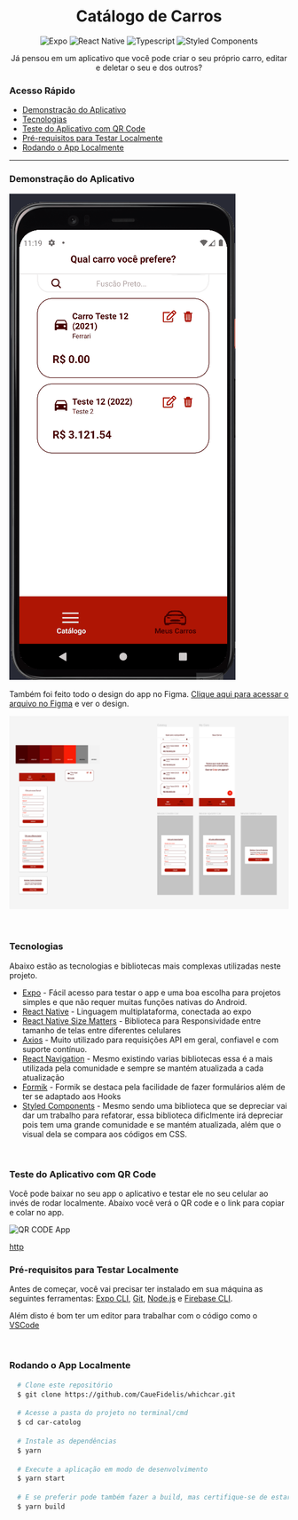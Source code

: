 <h1 align='center'>
  Catálogo de Carros
</h1>
<p align='center'>
  <img alt='Expo' src='https://img.shields.io/badge/expo-1C1E24?style=for-the-badge&logo=expo&logoColor=#D04A37'/>
  <img alt='React Native' src='https://img.shields.io/badge/react_native-%2320232a.svg?style=for-the-badge&logo=react&logoColor=%2361DAFB'/>
  <img alt='Typescript' src='https://img.shields.io/badge/typescript-%23007ACC.svg?style=for-the-badge&logo=typescript&logoColor=white'/>
  <img alt='Styled Components' src='https://img.shields.io/badge/styled--components-DB7093?style=for-the-badge&logo=styled-components&logoColor=white'/>
</p>
<p align="center">Já pensou em um aplicativo que você pode criar o seu próprio carro, editar e deletar o seu e dos outros?</p>

### Acesso Rápido

- <a href="#demonstração">Demonstração do Aplicativo</a>
- <a href="#tecnologias">Tecnologias</a>
- <a href="#teste-do-aplicativo-com-qr-code">Teste do Aplicativo com QR Code</a>
- <a href="#pré-requisitos-para-testar-localmente">Pré-requisitos para Testar Localmente</a>
- <a href="#rodando-o-app-localmente">Rodando o App Localmente</a>

---

### Demonstração do Aplicativo

<img alt='Demonstração App' src='./github/demoApp.gif' style='margin: 0 auto'/>

Também foi feito todo o design do app no Figma.
[Clique aqui para acessar o arquivo no Figma](https://www.figma.com/file/ap3yCsm1W9ICeheGxjIJ5i/Cars) e ver o design.

<a href="https://www.figma.com/file/ap3yCsm1W9ICeheGxjIJ5i/Cars"><img alt='Demonstração Design Figma' src='./github/FigmaDesign.png' style='margin: 0 auto'/></a>

<br>

### Tecnologias

Abaixo estão as tecnologias e bibliotecas mais complexas utilizadas neste projeto.

- [Expo](https://docs.expo.dev/) - Fácil acesso para testar o app e uma boa escolha para projetos simples e que não requer muitas funções nativas do Android.
- [React Native](https://reactnative.dev/docs/getting-started) - Linguagem multiplataforma, conectada ao expo
- [React Native Size Matters](https://github.com/nirsky/react-native-size-matters) - Biblioteca para Responsividade entre tamanho de telas entre diferentes celulares
- [Axios](https://axios-http.com/) - Muito utilizado para requisições API em geral, confiavel e com suporte contínuo.
- [React Navigation](https://reactnavigation.org/) - Mesmo existindo varias bibliotecas essa é a mais utilizada pela comunidade e sempre se mantém atualizada a cada atualização
- [Formik](https://formik.org/) - Formik se destaca pela facilidade de fazer formulários além de ter se adaptado aos Hooks
- [Styled Components](https://styled-components.com/) - Mesmo sendo uma biblioteca que se depreciar vai dar um trabalho para refatorar, essa biblioteca dificlmente irá depreciar pois tem uma grande comunidade e se mantém atualizada, além que o visual dela se compara aos códigos em CSS.

<br>

### Teste do Aplicativo com QR Code

Você pode baixar no seu app o aplicativo e testar ele no seu celular ao invés de rodar localmente. Abaixo você verá o QR code e o link para copiar e colar no app.

<img alt='QR CODE App' src='' style='margin: 0 auto'/>

[http]()

### Pré-requisitos para Testar Localmente

Antes de começar, você vai precisar ter instalado em sua máquina as seguintes ferramentas:
[Expo CLI](https://docs.expo.dev/get-started/installation/), [Git](https://git-scm.com), [Node.js](https://nodejs.org/pt-br/) e [Firebase CLI](https://firebase.google.com/docs/cli).

Além disto é bom ter um editor para trabalhar com o código como o [VSCode](https://code.visualstudio.com/)

<br>

### Rodando o App Localmente

```bash
  # Clone este repositório
  $ git clone https://github.com/CaueFidelis/whichcar.git

  # Acesse a pasta do projeto no terminal/cmd
  $ cd car-catolog

  # Instale as dependências
  $ yarn

  # Execute a aplicação em modo de desenvolvimento
  $ yarn start

  # E se preferir pode também fazer a build, mas certifique-se de estar logado no expo
  $ yarn build
```

<br>
